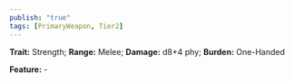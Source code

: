```yaml
---
publish: "true"
tags: [PrimaryWeapon, Tier2]
---
```

**Trait:** Strength; **Range:** Melee; **Damage:** d8+4 phy; **Burden:** One-Handed

**Feature:** -
